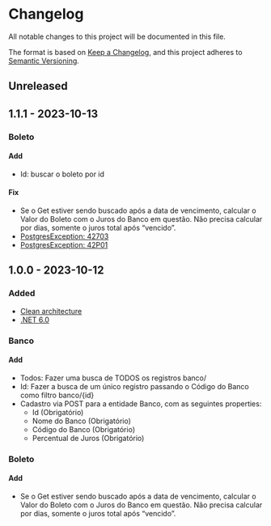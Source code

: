 # Changelog

All notable changes to this project will be documented in this file.

The format is based on [Keep a Changelog](https://keepachangelog.com/en/1.0.0/),
and this project adheres to [Semantic Versioning](https://semver.org/spec/v2.0.0.html).

## Unreleased


## 1.1.1 - 2023-10-13
### Boleto
#### Add
- Id: buscar o boleto por id
#### Fix
- Se o Get estiver sendo buscado após a data de vencimento, calcular o Valor do Boleto com o Juros do Banco em questão.
Não precisa calcular por dias, somente o juros total após “vencido”.
- [PostgresException: 42703](https://github.com/sswellington/meuBoleto/tree/8876fd81674284d778ec063a051b832b9e9fa339)
- [PostgresException: 42P01](https://github.com/sswellington/meuBoleto/tree/8876fd81674284d778ec063a051b832b9e9fa339) 


## 1.0.0 - 2023-10-12
### Added
- [Clean architecture](https://learn.microsoft.com/en-us/dotnet/architecture/modern-web-apps-azure/common-web-application-architectures)
- [.NET 6.0](https://dotnet.microsoft.com/download/dotnet/6.0)

### Banco
#### Add
- Todos: Fazer uma busca de TODOS os registros banco/
- Id: Fazer a busca de um único registro passando o Código do Banco como filtro banco/{id}
- Cadastro via POST para a entidade Banco, com as seguintes properties:
    - Id (Obrigatório)
    - Nome do Banco (Obrigatório)
    - Código do Banco (Obrigatório)
    - Percentual de Juros (Obrigatório)

### Boleto
#### Add 
- Se o Get estiver sendo buscado após a data de vencimento, calcular o Valor do Boleto com o Juros do Banco em questão.
Não precisa calcular por dias, somente o juros total após “vencido”.
